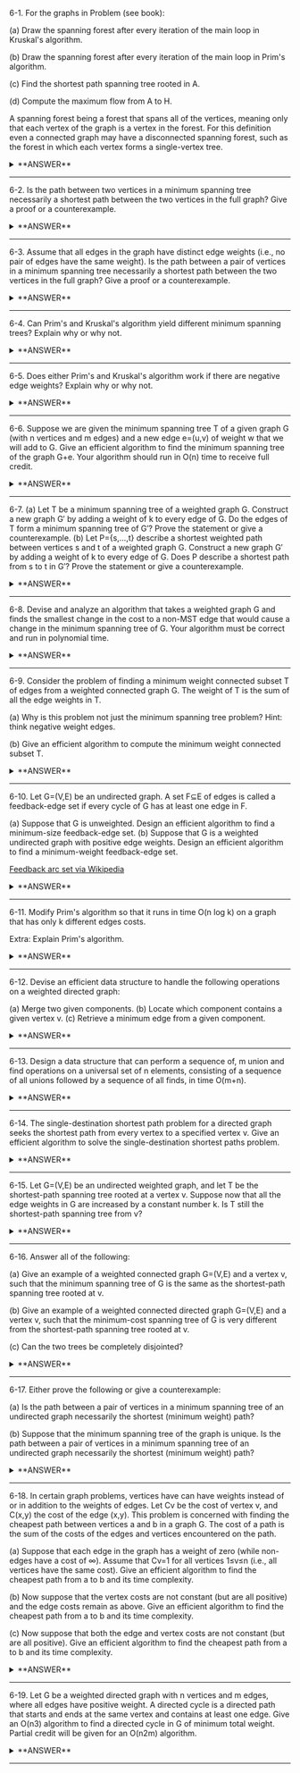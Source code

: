 ﻿6-1. For the graphs in Problem (see book):

(a) Draw the spanning forest after every iteration of the main loop in Kruskal's algorithm. 

(b) Draw the spanning forest after every iteration of the main loop in Prim's algorithm.

(c) Find the shortest path spanning tree rooted in A.

(d) Compute the maximum flow from A to H.

A spanning forest being a forest that spans all of the vertices, meaning only that each vertex of the graph is a vertex in the forest. For this definition even a connected graph may have a disconnected spanning forest, such as the forest in which each vertex forms a single-vertex tree.

<details>
  <summary>**ANSWER**</summary>
  <p>

(a) Kruskal's algorithm uses a priority queue from lowest to highest value and then uses a union find data structure to find the minimal spanning tree. It goes through each edge and finds whether the component 1 already exists within a tree of component 2 and vice versa (this will prevent creation of cycles). If the components are not in the same tree then the algorithm will union the two components together. Once there are no more components to match and the algorithm has reached the destination vertex, the algorithm is finished. 

(b) Prim's algorithm will have 2 arrays. One for keeping track if the vertext is in the tree and another to keep the value of the lowest edge weight to that vertext. The algorithm will start at an arbitrary place and then choose the minimum edge of all the edges from the vertex where the chosen edge does not include both vertices that have already been visited. Once the edge is chosen, it will go to the vertex connected to the chosen edge and repeat the process until the destination vertex has been visited.

(a & b) The spanning forest would be to just display the steps that are taken to arrive at the minimum spanning tree. So for each successful edge that is chosen, it will go display the results. 

(c) Use either of the algorithms in a or b.

(d) For this you would use Dijsktra's algorithm to find the maximum sum of edges to the destination vertex. Dijsktra's algorithm will hold an array of all the vertices and their respective vertex value. Then it will have another array that will hold the sum of each value at each vertex in the vertex value array. It will go through the entire set of vertices and for each vertex it will take the total of the vertex it is visiting (the max sum of edge values needed to get to that vertex) and the value of the edge that is connected to the neighboring vertex. At the end return the value that is the index of the destination vertex that is given. 
</p>
</details>

---

6-2. Is the path between two vertices in a minimum spanning tree necessarily a shortest path between the two vertices in the full graph? Give a proof or a counterexample.

<details>
  <summary>**ANSWER**</summary>
  <p>  

No.

Given a graph G(V,E,W) = ((A,B,C,D),({A,B},{B,C},{C,D},{D,A}),(1,2,3,2))

Minimum spanning tree has a weight of 6 with edges {A,B},{B,C},{C,D}.

In the full graph the minimum distance between A and D is 2.
  
  </p>
</details>

---

6-3. Assume that all edges in the graph have distinct edge weights (i.e., no pair of edges have the same weight). Is the path between a pair of vertices in a minimum spanning tree necessarily a shortest path between the two vertices in the full graph? Give a proof or a counterexample.
<details>
  <summary>**ANSWER**</summary>
  <p>
  
No.

Given a graph G(V,E,W) = ((A,B,C,D),({A,B},{B,C},{C,D},{D,A}),(1,2,3,4))

Minimum spanning tree has a weight of 6 with edges {A,B},{B,C},{C,D}.

The shortest path from A to D is 4.
  
</p>
</details>

---

6-4. Can Prim's and Kruskal's algorithm yield different minimum spanning trees? Explain why or why not.


<details>
  <summary>**ANSWER**</summary>
  <p>
  
  Yes.

Because Kruskal's uses a priority queue while Prim's starts at an arbitrary point and gets the minimum. So say there are 2 edges with the same weight to a vertex, whichever Kruskal's chooses first in its sorting of the priority queue and whichever Prim's vertex's neighbor is will be the deciding factor.  
  
</p>
</details>

---

6-5. Does either Prim's and Kruskal's algorithm work if there are negative edge weights? Explain why or why not.


<details>
  <summary>**ANSWER**</summary>
  <p>
  
  Yes because it chooses the minimum edge that is available. It is Dijsktra's algorithm that does not work with negative edge weights.
  
</p>
</details>

---

6-6. Suppose we are given the minimum spanning tree T of a given graph G (with n vertices and m edges) and a new edge e=(u,v) of weight w that we will add to G. Give an efficient algorithm to find the minimum spanning tree of the graph G+e. Your algorithm should run in O(n) time to receive full credit.


<details>
  <summary>**ANSWER**</summary>
  <p>
  
  Adding an edge to an already existing vertices in the graph is simple. You only have to decided whether the new edge has a weight less than the edge connected to the vertex u or vertex v. Then if it is smaller than both, pick the greatest to replace it. If it is smaller than only one of them then replace that one. 
  
</p>
</details>

---

6-7. 
(a) Let T be a minimum spanning tree of a weighted graph G. Construct a new graph G′ by adding a weight of k to every edge of G. Do the edges of T form a minimum spanning tree of G′? Prove the statement or give a counterexample. 
(b) Let P={s,…,t} describe a shortest weighted path between vertices s and t of a weighted graph G. Construct a new graph G′ by adding a weight of k to every edge of G. Does P describe a shortest path from s to t in G′? Prove the statement or give a counterexample.


<details>
  <summary>**ANSWER**</summary>
  <p>
  
  (a) Depends on the weight of k. if (k * numOfEdges in T <= sum of T) then yes

From online: Probably yes. Using Kruskal's algorithm, you'll still get the same insertion order of edges, regardless of how much you add or subtract from the edge weighting.



(b) Depends on the weight of k. if (k * numOfEdges in P <= sum of P) then yes
	
From online: No. Example would be the following graph:

A -1-> B B -1-> C A -3-> C

Shortest path from A to C is A->B->C.

If we increase all weights by two, shortest path will change to A->C
  
</p>
</details>

---

6-8. Devise and analyze an algorithm that takes a weighted graph G and finds the smallest change in the cost to a non-MST edge that would cause a change in the minimum spanning tree of G. Your algorithm must be correct and run in polynomial time.


<details>
  <summary>**ANSWER**</summary>
  <p>
  
  Start at a vertex A, get the minimum edge, find edges from vertex A to other vertices that are not already in the tree, get the minimum of those edges, subtract that edge from the already minimum edge and add 1 to get the total difference needed. Put that in minimum cost array (which will be initialized with MaxInt). Do this for every vertex. Then iterate through the minimum cost array to find the smallest value. This will take O(n) time. 
  
</p>
</details>

---

6-9. Consider the problem of finding a minimum weight connected subset T of edges from a weighted connected graph G. The weight of T is the sum of all the edge weights in T.

(a) Why is this problem not just the minimum spanning tree problem? Hint: think negative weight edges.

(b) Give an efficient algorithm to compute the minimum weight connected subset T.


<details>
  <summary>**ANSWER**</summary>
  <p>
  
  (a) If there are negative edges then you will want to include ALL negative edges to drive down the connected subset. Also note that the connected subset does not say it is a minimum spanning tree thus you can have more than one n-1 edges connecting the tree.

(b) Algorithm would be to find all the negative edges, put those in the tree, then do kruskals or prims algorithm.
  
</p>
</details>


---

6-10. Let G=(V,E) be an undirected graph. A set F⊆E of edges is called a feedback-edge set if every cycle of G has at least one edge in F.

(a) Suppose that G is unweighted. Design an efficient algorithm to find a minimum-size feedback-edge set.
(b) Suppose that G is a weighted undirected graph with positive edge weights. Design an efficient algorithm to find a minimum-weight feedback-edge set.

[Feedback arc set via Wikipedia](https://en.wikipedia.org/wiki/Feedback_arc_set)

<details>
<summary>**ANSWER**</summary>
  <p>
  
  (a) **Minimum Size Feedback-Edge Set**: Use DFS to meet the feedback-edge starting from any vertex. Add it to the result set. When DFS completes, the result set is the answer.

  (b) **Minimum Weight Feedback-Edge Set**: Invert all the weight values in the graph. Then run Kruskal's algorithm. This will return a maximum-spanning tree. All edges that are not in the maximum-spanning tree are added to a result set which is the minimum-weight feedback-edge set. 
  
  </p>
</details>

---

6-11. Modify Prim's algorithm so that it runs in time O(n log k) on a graph that has only k different edges costs.

Extra: Explain Prim's algorithm.

<details>
<summary>**ANSWER**</summary>
  <p>

  Firstly, Prim's algorithm is a greedy algorithm in which, starting at a vertex, it chooses the edge of minimum weight where the starting vertex is already in the tree and the destination vertex is not already in the tree. This is also assuming that the very first vertex at the beginning of the algorithm gets put into the tree automatically. 

  Start at any vertex. Insert all edges of that vertex into a min-heap. Each node of the min-heap will have a value that is equal to the weight of the edge and will also include a linked list of all destination vertices. Do this for all edges of each vertex where the edge is not already in the min-heap. Once min-heap is finished you will iterate through the min-heap while min-heap is not empty. Take out the minimum edge (the first value of min-heap) and remove the destination vertex from the list IF the vertex does not already exist in the tree and add it to the result tree. If you come across a destination vertex that is already in the result tree, remove it from the min-heap. 

  Iterating through all vertices will take n time. Creating the min-heap will take n * log k time. Iterating through min-heap to create result tree will take n * log k time. Total time will be O(n * log k) time. 

  </p>
</details>

---

6-12. Devise an efficient data structure to handle the following operations on a weighted directed graph:

(a) Merge two given components.
(b) Locate which component contains a given vertex v.
(c) Retrieve a minimum edge from a given component.


<details>
<summary>**ANSWER**</summary>
  <p>

  Create a union-find data structure. Your data structure will include these properties:

  - An array of Vertices that holds the Vertex at a given index. It does not matter what order they are in as long as you know what the value of the node is at the index. For example: index of 0 holds node A, index of 1 holds node D, etc...
  - An array for Parents of the Vertices (this will be the parent of the given component (the component of the index can be found using the Vertices array) - if the parent value is the same as the component value then it is either the root or it is an individual component).
  - An array for the Component's Size (this will be how many components are unioned to the root).
  - An int value for the number of components in the data structure (should be initialized to the number of vertices).
  - An int value for the size of the data structure (the number of elements in the data structure).
  - An array to hold the minimum weight of a component at the root.


  (a) To merge two components:

  - Create a void method, this will be your union method, which takes two ints as paramenters (one for index of Component A and one for index of Component B). 
  - Find the roots for component A and B. 
  - If the roots are the same return nothing. 
  - Merge the smallest of the two components to the biggest one; you will also need to increase the size of the larger component as well as change the parent for the smaller component to that of the larger component. You will also need to update the minimum weight array and whichever value is smaller update the value at the root. 
  - Then you need to decrease the number of components since they were just merged.

  (b) To locate which component contains a given vertex v:

  - Create an int method, this will be your find method, which takes the index of the component as the parameter.
  - Get the root of the component. The root is found with a while loop that gets the parent of the component until the parent of the index of component is the same as the index of the component. So until root == parent[root].
  - Then you compress the data strucure by making all the parent's (from the index of the component to the root) the same value as the root. This way all the components will have the same root value and it takes only one stop to get the root rather than follow more than one value to get to the root.
  - Then return the root.

  (c) Retrieve a minimum edge from a given component.

  - Create an int method, this will be your minimum edge of component method which will take the index of any part of the component.
  - Get the root by finding the parent of the index of the component.
  - Get the value of minimum weight array passing in the root as the index.
  - Return the value.

	
  </p>
</details>

---

6-13. Design a data structure that can perform a sequence of, m union and find operations on a universal set of n elements, consisting of a sequence of all unions followed by a sequence of all finds, in time O(m+n).


<details>
<summary>**ANSWER**</summary>
  <p>

  Union Sequence

  - First create a method that takes in a list of all edges to be unioned. 
  - For each edge in the list call the Find operation from Question 12 passing in the index of start vertex and index of the destination vertex. 

  Find Sequence

  - Next create another method that takes a params array of the index of each component to be found.
  - For each item in the array do the find operation as was mentionded in Question 12. 

  </p>
</details>

---

6-14. The single-destination shortest path problem for a directed graph seeks the shortest path from every vertex to a specified vertex v. Give an efficient algorithm to solve the single-destination shortest paths problem.


<details>
<summary>**ANSWER**</summary>
  <p>

A simple solution would be to run Dijsktra's or Floyd's algorithm for each vertex. Create a method that will return a dictionary where the key is the starting vertex and the value is the shortest path. In the method you would calculate the shortest path for each vertex and after getting a result for one vertex, insert it into the dictionary. 

  </p>
</details>

---

6-15. Let G=(V,E) be an undirected weighted graph, and let T be the shortest-path spanning tree rooted at a vertex v. Suppose now that all the edge weights in G are increased by a constant number k. Is T still the shortest-path spanning tree from v?


<details>
<summary>**ANSWER**</summary>
  <p>

  No. The sum of multiple edges could outweight another path with shorter edges. 

  ![alt text](../../Ch06_Pictures/6_AQ_16_01.jpg "Figure_01")

  </p>
</details>

---

6-16. Answer all of the following:

(a) Give an example of a weighted connected graph G=(V,E) and a vertex v, such that the minimum spanning tree of G is the same as the shortest-path spanning tree rooted at v.

(b) Give an example of a weighted connected directed graph G=(V,E) and a vertex v, such that the minimum-cost spanning tree of G is very different from the shortest-path spanning tree rooted at v.

(c) Can the two trees be completely disjointed?

<details>
<summary>**ANSWER**</summary>
  <p>

  ![alt text](../../Ch06_Pictures/6_AQ_16_01.jpg "Figure_01")

  (c) No, because a minimum spanning tree must touch all vertices.

  </p>
</details>

---

6-17. Either prove the following or give a counterexample:

(a) Is the path between a pair of vertices in a minimum spanning tree of an undirected graph necessarily the shortest (minimum weight) path?

(b) Suppose that the minimum spanning tree of the graph is unique. Is the path between a pair of vertices in a minimum spanning tree of an undirected graph necessarily the shortest (minimum weight) path?

<details>
<summary>**ANSWER**</summary>
  <p>

  (a) No. Shortest path is the lowest sum of all paths to a vertex. An edge between vertex A to vertex Z could be weight 20 while the minimum spanning tree sum could be 150 going through multiple vertices. ([See question 6-2](/Ch06_Answers/AnswersToQuestions/AQ_02_MinimumEdge.md)).

  (b) No. Same as (a).

  </p>
</details>

---

6-18. In certain graph problems, vertices have can have weights instead of or in addition to the weights of edges. Let Cv be the cost of vertex v, and C(x,y) the cost of the edge (x,y). This problem is concerned with finding the cheapest path between vertices a and b in a graph G. The cost of a path is the sum of the costs of the edges and vertices encountered on the path.

(a) Suppose that each edge in the graph has a weight of zero (while non-edges have a cost of ∞). Assume that Cv=1 for all vertices 1≤v≤n (i.e., all vertices have the same cost). Give an efficient algorithm to find the cheapest path from a to b and its time complexity.

(b) Now suppose that the vertex costs are not constant (but are all positive) and the edge costs remain as above. Give an efficient algorithm to find the cheapest path from a to b and its time complexity.

(c) Now suppose that both the edge and vertex costs are not constant (but are all positive). Give an efficient algorithm to find the cheapest path from a to b and its time complexity.


<details>
<summary>**ANSWER**</summary>
  <p>

  (a) Simply use Dijsktra's algorithm. Time complexity is O(n^2).

  (b) Simply use Dijsktra's algorithm but change it to sum the weight of vertices. Time complexity is O(n^2).

  (c) Simply use Dijsktra's algorithm but change it to take into account vertices as well. Time complexity is O(n^2).

  </p>
</details>

---


6-19. Let G be a weighted directed graph with n vertices and m edges, where all edges have positive weight. A directed cycle is a directed path that starts and ends at the same vertex and contains at least one edge. Give an O(n3) algorithm to find a directed cycle in G of minimum total weight. Partial credit will be given for an O(n2m) algorithm.


<details>
<summary>**ANSWER**</summary>
  <p>

  Simply use Floyd's algorithm where the start and destination vertex are the same. 

  </p>
</details>

---

